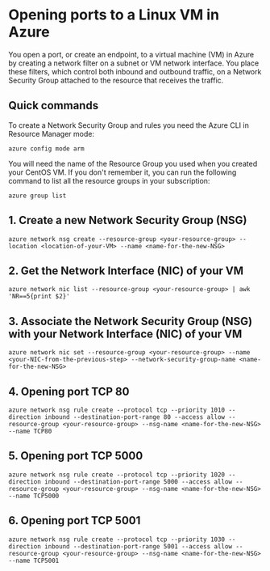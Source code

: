 # Opening ports to a Linux VM in Azure
You open a port, or create an endpoint, to a virtual machine (VM) in Azure by creating a network filter on a subnet or VM network interface. You place these filters, which control both inbound and outbound traffic, on a Network Security Group attached to the resource that receives the traffic.

## Quick commands
To create a Network Security Group and rules you need the Azure CLI in Resource Manager mode:

```
azure config mode arm
```
You will need the name of the Resource Group you used when you created your CentOS VM. If you don't remember it, you can run the following command to list all the resource groups in your subscription:
```
azure group list
```

## 1. Create a new Network Security Group (NSG)
```
azure network nsg create --resource-group <your-resource-group> --location <location-of-your-VM> --name <name-for-the-new-NSG>
```

## 2. Get the Network Interface (NIC) of your VM
```
azure network nic list --resource-group <your-resource-group> | awk 'NR==5{print $2}'
```

## 3. Associate the Network Security Group (NSG) with your Network Interface (NIC) of your VM
```
azure network nic set --resource-group <your-resource-group> --name <your-NIC-from-the-previous-step> --network-security-group-name <name-for-the-new-NSG>
```

## 4. Opening port TCP 80
```
azure network nsg rule create --protocol tcp --priority 1010 --direction inbound --destination-port-range 80 --access allow --resource-group <your-resource-group> --nsg-name <name-for-the-new-NSG> --name TCP80
```

## 5. Opening port TCP 5000
```
azure network nsg rule create --protocol tcp --priority 1020 --direction inbound --destination-port-range 5000 --access allow --resource-group <your-resource-group> --nsg-name <name-for-the-new-NSG> --name TCP5000
```
## 6. Opening port TCP 5001
```
azure network nsg rule create --protocol tcp --priority 1030 --direction inbound --destination-port-range 5001 --access allow --resource-group <your-resource-group> --nsg-name <name-for-the-new-NSG> --name TCP5001
```


